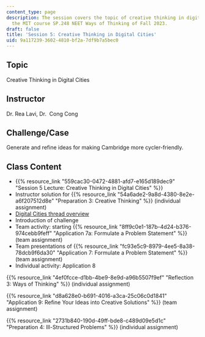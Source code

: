 ```yaml
---
content_type: page
description: The session covers the topic of creative thinking in digital cities in
  the MIT course SP.248 NEET Ways of Thinking of Fall 2023.
draft: false
title: 'Session 5: Creative Thinking in Digital Cities'
uid: 9a117239-3602-4810-bf2a-7df9b7a5bec0
---
```

## Topic

Creative Thinking in Digital Cities

## Instructor

Dr. Rea Lavi, Dr.  Cong Cong

## Challenge/Case

Generate and refine ideas for making Cambridge more cycler-friendly.

## Class Content

- {{% resource_link "559cac30-0472-4881-afd7-e165d189dec9" "Session 5 Lecture: Creative Thinking in Digital Cities" %}}
- Instructor solution for {{% resource_link "54a6ade2-9a8d-4380-8e2e-a6f207512d8e" "Preparation 3: Creative Thinking" %}} (individual assignment)
- [Digital Cities thread overview](https://neet.mit.edu/threads/dc)
- Introduction of challenge
- Team activity: starting {{% resource_link "8ff9c0e1-187b-4d24-b376-974cebb9feff" "Application 7a: Formulate a Problem Statement" %}} (team assignment)
- Team presentations of {{% resource_link "fc93e5c9-8979-4ee5-8a38-78dcb9f6da30" "Application 7: Formulate a Problem Statement" %}}  (team assignment)
- Individual activity: Application 8 

{{% resource_link "4ef0fcce-d1bb-4be9-8e9d-a96b5507f9ef" "Reflection 3: Ways of Thinking" %}} (individual assignment)

{{% resource_link "d8a628e0-b691-4016-a3ca-25c06c0d1841" "Application 9: Refine Your Ideas into Creative Solutions" %}} (team assignment)

{{% resource_link "2731b840-190d-49ff-bde8-c489d09e5d1c" "Preparation 4: Ill-Structured Problems" %}} (individual assignment)